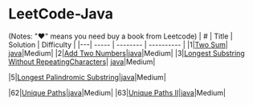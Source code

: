 # LeetCode-Java
(Notes: "&hearts;" means you need buy a book from Leetcode)
| # | Title | Solution | Difficulty |
|---| ----- | -------- | ---------- |
|1|[Two Sum](https://oj.leetcode.com/problems/two-sum/)| [java](./LeetCode/java/Array/Solution1.java)|Medium|
|2|[Add Two Numbers](https://oj.leetcode.com/problems/add-two-numbers/)|[java](./LeetCode/java/LinkedList/Solution2.java)|Medium|
|3|[Longest Substring Without RepeatingCharacters](https://oj.leetcode.com/problems/longest-substring-without-repeating-characters/)| [java](./LeetCode/java/String/Solution3.java)|Medium|

|5|[Longest Palindromic Substring](https://oj.leetcode.com/problems/longest-palindromic-substring/)|[java](./LeetCode/java/String/Solution5.java)|Medium|

|62|[Unique Paths](https://oj.leetcode.com/problems/unique-paths/)|[java](./LeetCode/java/DynimicProgramming/Solution62.java)|Medium|
|63|[Unique Paths II](https://oj.leetcode.com/problems/unique-paths-ii/)|[java](./LeetCode/java/DynimicProgramming/Solution62.java)|Medium|
